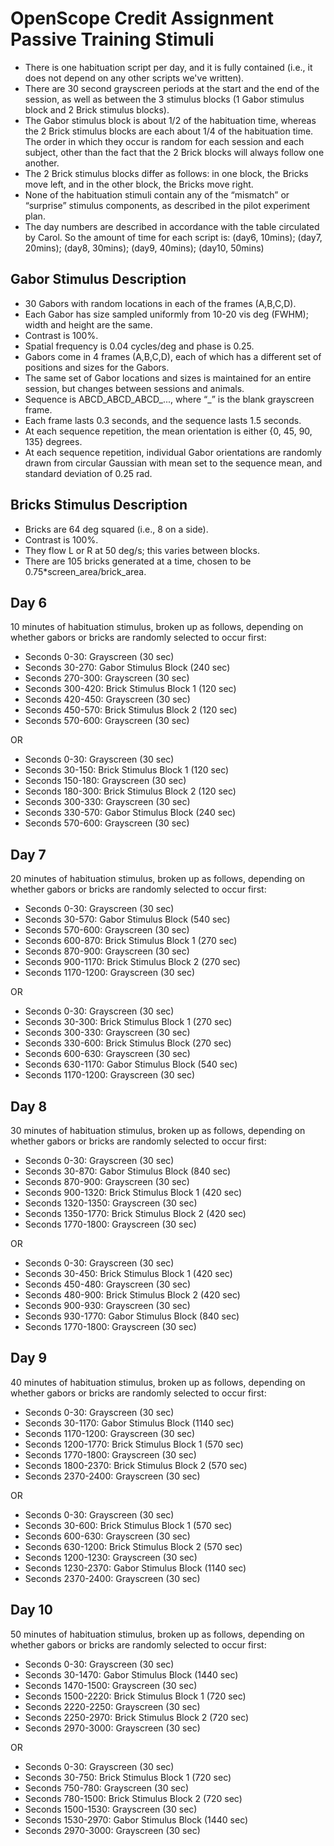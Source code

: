 ﻿OpenScope Credit Assignment Passive Training Stimuli
====================================================

- There is one habituation script per day, and it is fully contained (i.e., it does not depend on any other scripts we've written).
- There are 30 second grayscreen periods at the start and the end of the session, as well as between the 3 stimulus blocks (1 Gabor stimulus block and 2 Brick stimulus blocks).
- The Gabor stimulus block is about 1/2 of the habituation time, whereas the 2 Brick stimulus blocks are each about 1/4 of the habituation time. The order in which they occur is random for each session and each subject, other than the fact that the 2 Brick blocks will always follow one another.
- The 2 Brick stimulus blocks differ as follows: in one block, the Bricks move left, and in the other block, the Bricks move right. 
- None of the habituation stimuli contain any of the “mismatch” or “surprise” stimulus components, as described in the pilot experiment plan.
- The day numbers are described in accordance with the table circulated by Carol. So the amount of time for each script is:
(day6, 10mins); (day7, 20mins); (day8, 30mins); (day9, 40mins); (day10, 50mins)

Gabor Stimulus Description
--------------------------
- 30 Gabors with random locations in each of the frames (A,B,C,D).
- Each Gabor has size sampled uniformly from 10-20 vis deg (FWHM); width and height are the same.
- Contrast is 100%.
- Spatial frequency is 0.04 cycles/deg and phase is 0.25.
- Gabors come in 4 frames (A,B,C,D), each of which has a different set of positions and sizes for the Gabors.
- The same set of Gabor locations and sizes is maintained for an entire session, but changes between sessions and animals.
- Sequence is ABCD_ABCD_ABCD_..., where “_” is the blank grayscreen frame.
- Each frame lasts 0.3 seconds, and the sequence lasts 1.5 seconds.
- At each sequence repetition, the mean orientation is either {0, 45, 90, 135} degrees.
- At each sequence repetition, individual Gabor orientations are randomly drawn from circular Gaussian with mean set to the sequence mean, and standard deviation of 0.25 rad.

Bricks Stimulus Description
---------------------------
- Bricks are 64 deg squared (i.e., 8 on a side).
- Contrast is 100%.
- They flow L or R at 50 deg/s; this varies between blocks.
- There are 105 bricks generated at a time, chosen to be 0.75*screen_area/brick_area.

Day 6
-----
10 minutes of habituation stimulus, broken up as follows, depending on
whether gabors or bricks are randomly selected to occur first:
- Seconds 0-30: Grayscreen (30 sec)
- Seconds 30-270: Gabor Stimulus Block (240 sec)
- Seconds 270-300: Grayscreen (30 sec)
- Seconds 300-420: Brick Stimulus Block 1 (120 sec)
- Seconds 420-450: Grayscreen (30 sec)
- Seconds 450-570: Brick Stimulus Block 2 (120 sec)
- Seconds 570-600: Grayscreen (30 sec)

OR

- Seconds 0-30: Grayscreen (30 sec)
- Seconds 30-150: Brick Stimulus Block 1 (120 sec)
- Seconds 150-180: Grayscreen (30 sec)
- Seconds 180-300: Brick Stimulus Block 2 (120 sec)
- Seconds 300-330: Grayscreen (30 sec)
- Seconds 330-570: Gabor Stimulus Block (240 sec)
- Seconds 570-600: Grayscreen (30 sec)

Day 7
-----
20 minutes of habituation stimulus, broken up as follows, depending on
whether gabors or bricks are randomly selected to occur first:
- Seconds 0-30: Grayscreen (30 sec)
- Seconds 30-570: Gabor Stimulus Block (540 sec)
- Seconds 570-600: Grayscreen (30 sec)
- Seconds 600-870: Brick Stimulus Block 1 (270 sec)
- Seconds 870-900: Grayscreen (30 sec)
- Seconds 900-1170: Brick Stimulus Block 2 (270 sec)
- Seconds 1170-1200: Grayscreen (30 sec)

OR

- Seconds 0-30: Grayscreen (30 sec)
- Seconds 30-300: Brick Stimulus Block 1 (270 sec)
- Seconds 300-330: Grayscreen (30 sec)
- Seconds 330-600: Brick Stimulus Block  (270 sec)
- Seconds 600-630: Grayscreen (30 sec)
- Seconds 630-1170: Gabor Stimulus Block (540 sec)
- Seconds 1170-1200: Grayscreen (30 sec)

Day 8
-----
30 minutes of habituation stimulus, broken up as follows, depending on
whether gabors or bricks are randomly selected to occur first:
- Seconds 0-30: Grayscreen (30 sec)
- Seconds 30-870: Gabor Stimulus Block (840 sec)
- Seconds 870-900: Grayscreen (30 sec)
- Seconds 900-1320: Brick Stimulus Block 1 (420 sec)
- Seconds 1320-1350: Grayscreen (30 sec)
- Seconds 1350-1770: Brick Stimulus Block 2 (420 sec)
- Seconds 1770-1800: Grayscreen (30 sec)

OR

- Seconds 0-30: Grayscreen (30 sec)
- Seconds 30-450: Brick Stimulus Block 1 (420 sec)
- Seconds 450-480: Grayscreen (30 sec)
- Seconds 480-900: Brick Stimulus Block 2 (420 sec)
- Seconds 900-930: Grayscreen (30 sec)
- Seconds 930-1770: Gabor Stimulus Block (840 sec)
- Seconds 1770-1800: Grayscreen (30 sec)

Day 9
-----
40 minutes of habituation stimulus, broken up as follows, depending on
whether gabors or bricks are randomly selected to occur first:
- Seconds 0-30: Grayscreen (30 sec)
- Seconds 30-1170: Gabor Stimulus Block (1140 sec)
- Seconds 1170-1200: Grayscreen (30 sec)
- Seconds 1200-1770: Brick Stimulus Block 1 (570 sec)
- Seconds 1770-1800: Grayscreen (30 sec)
- Seconds 1800-2370: Brick Stimulus Block 2 (570 sec)
- Seconds 2370-2400: Grayscreen (30 sec)

OR

- Seconds 0-30: Grayscreen (30 sec)
- Seconds 30-600: Brick Stimulus Block 1 (570 sec)
- Seconds 600-630: Grayscreen (30 sec)
- Seconds 630-1200: Brick Stimulus Block 2 (570 sec)
- Seconds 1200-1230: Grayscreen (30 sec)
- Seconds 1230-2370: Gabor Stimulus Block (1140 sec)
- Seconds 2370-2400: Grayscreen (30 sec)

Day 10
------
50 minutes of habituation stimulus, broken up as follows, depending on
whether gabors or bricks are randomly selected to occur first:
- Seconds 0-30: Grayscreen (30 sec)
- Seconds 30-1470: Gabor Stimulus Block (1440 sec)
- Seconds 1470-1500: Grayscreen (30 sec)
- Seconds 1500-2220: Brick Stimulus Block 1 (720 sec)
- Seconds 2220-2250: Grayscreen (30 sec)
- Seconds 2250-2970: Brick Stimulus Block 2 (720 sec)
- Seconds 2970-3000: Grayscreen (30 sec)

OR

- Seconds 0-30: Grayscreen (30 sec)
- Seconds 30-750: Brick Stimulus Block 1 (720 sec)
- Seconds 750-780: Grayscreen (30 sec)
- Seconds 780-1500: Brick Stimulus Block 2 (720 sec)
- Seconds 1500-1530: Grayscreen (30 sec)
- Seconds 1530-2970: Gabor Stimulus Block (1440 sec)
- Seconds 2970-3000: Grayscreen (30 sec)